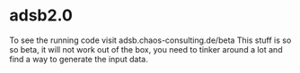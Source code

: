 # adsb2.0
To see the running code visit adsb.chaos-consulting.de/beta
This stuff is so so beta, it will not work out of the box, you need to tinker around a lot and find a way to generate the input data.
